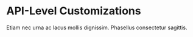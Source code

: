# API-Level Customizations

Etiam nec urna ac lacus mollis dignissim. Phasellus consectetur sagittis.
